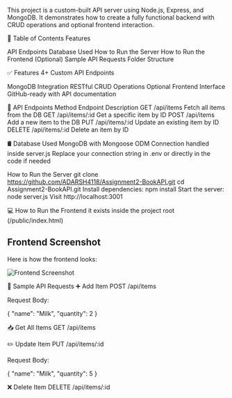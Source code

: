 This project is a custom-built API server using Node.js, Express, and MongoDB. It demonstrates how to create a fully functional backend with CRUD operations and optional frontend interaction.

📌 Table of Contents
Features

API Endpoints
Database Used
How to Run the Server
How to Run the Frontend (Optional)
Sample API Requests
Folder Structure


✅ Features
4+ Custom API Endpoints

MongoDB Integration
RESTful CRUD Operations
Optional Frontend Interface
GitHub-ready with API documentation



📡 API Endpoints
Method	Endpoint	Description
GET	/api/items	Fetch all items from the DB
GET	/api/items/:id	Get a specific item by ID
POST	/api/items	Add a new item to the DB
PUT	/api/items/:id	Update an existing item by ID
DELETE	/api/items/:id	Delete an item by ID



🛢️ Database Used
MongoDB with Mongoose ODM
Connection handled inside server.js
Replace your connection string in .env or directly in the code if needed



How to Run the Server
git clone  https://github.com/ADARSH4118/Assignment2-BookAPI.git
cd Assignment2-BookAPI.git
Install dependencies:
npm install
Start the server:
node server.js
Visit 
http://localhost:3001


💻 How to Run the Frontend 
it exists inside the project root (/public/index.html)



## Frontend Screenshot

Here is how the frontend looks:

![Frontend Screenshot](screenshot.png)



🔄 Sample API Requests
➕ Add Item
POST /api/items

Request Body:


{
  "name": "Milk",
  "quantity": 2
}

📥 Get All Items
GET /api/items

✏️ Update Item
PUT /api/items/:id

Request Body:


{
  "name": "Milk",
  "quantity": 5
}

❌ Delete Item
DELETE /api/items/:id

       
